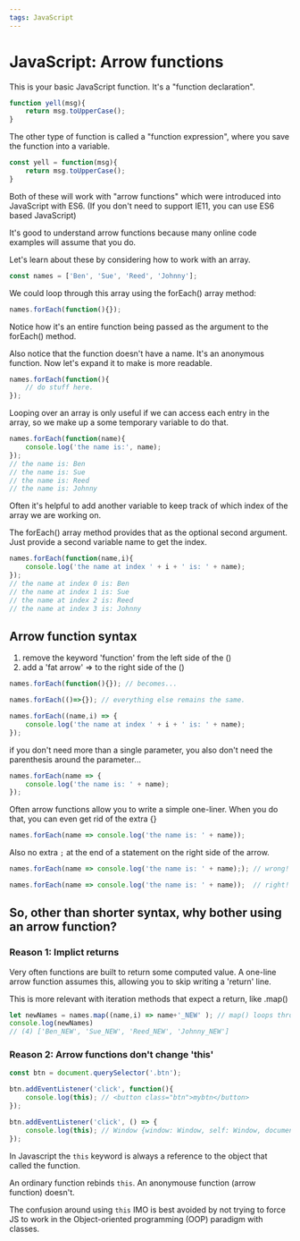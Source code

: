 ```yaml
---
tags: JavaScript
---
```


# JavaScript: Arrow functions

This is your basic JavaScript function.  It's a "function declaration".

```javascript
function yell(msg){
    return msg.toUpperCase();
}
```

The other type of function is called a "function expression", where you save the function into a variable.

```javascript
const yell = function(msg){
    return msg.toUpperCase();
}
```

Both of these will work with "arrow functions" which were introduced into JavaScript with ES6.  (If you don't need to support IE11, you can use ES6 based JavaScript)

It's good to understand arrow functions because many online code examples will assume that you do.

Let's learn about these by considering how to work with an array.

```javascript
const names = ['Ben', 'Sue', 'Reed', 'Johnny'];
```

We could loop through this array using the forEach() array method:

```javascript
names.forEach(function(){});
```

Notice how it's an entire function being passed as the argument to the forEach() method.

Also notice that the function doesn't have a name.  It's an anonymous function.  Now let's expand it to make is more readable.

```javascript
names.forEach(function(){
    // do stuff here.
});
```

Looping over an array is only useful if we can access each entry in the array, so we make up a some temporary variable to do that.

```javascript
names.forEach(function(name){
    console.log('the name is:', name);
});
// the name is: Ben
// the name is: Sue
// the name is: Reed
// the name is: Johnny
```
Often it's helpful to add another variable to keep track of which index of the array we are working on.

The forEach() array method provides that as the optional second argument.  Just provide a second variable name to get the index.

```javascript
names.forEach(function(name,i){
    console.log('the name at index ' + i + ' is: ' + name);
});
// the name at index 0 is: Ben
// the name at index 1 is: Sue
// the name at index 2 is: Reed
// the name at index 3 is: Johnny
```

## Arrow function syntax

1. remove the keyword 'function' from the left side of the ()
2. add a 'fat arrow' => to the right side of the ()

```javascript
names.forEach(function(){}); // becomes...
```

```javascript
names.forEach(()=>{}); // everything else remains the same.
```

```javascript
names.forEach((name,i) => {
    console.log('the name at index ' + i + ' is: ' + name);
});
```

if you don't need more than a single parameter, you also don't need the parenthesis around the parameter...

```javascript
names.forEach(name => {
    console.log('the name is: ' + name);
});
```

Often arrow functions allow you to write a simple one-liner.  When you do that, you can even get rid of the extra {}

```javascript
names.forEach(name => console.log('the name is: ' + name));
```

Also no extra `;` at the end of a statement on the right side of the arrow.

```javascript
names.forEach(name => console.log('the name is: ' + name);); // wrong!
```
```javascript
names.forEach(name => console.log('the name is: ' + name));  // right!
```

## So, other than shorter syntax, why bother using an arrow function?

### Reason 1: Implict returns

Very often functions are built to return some computed value.  A one-line arrow function assumes this, allowing you to skip writing a 'return' line.

This is more relevant with iteration methods that expect a return, like .map()

```javascript
let newNames = names.map((name,i) => name+'_NEW' ); // map() loops through an array and RETURNS a new array.
console.log(newNames)
// (4) ['Ben_NEW', 'Sue_NEW', 'Reed_NEW', 'Johnny_NEW']
```

### Reason 2: Arrow functions don't change 'this'

```javascript
const btn = document.querySelector('.btn');

btn.addEventListener('click', function(){
    console.log(this); // <button class="btn">mybtn</button>
});

btn.addEventListener('click', () => {
    console.log(this); // Window {window: Window, self: Window, document: document, name: '', location: Location, …}
});
```

In Javascript the `this` keyword is always a reference to the object that called the function.

An ordinary function rebinds `this`.  An anonymouse function (arrow function) doesn't.

The confusion around using `this` IMO is best avoided by not trying to force JS to work in the Object-oriented programming (OOP) paradigm with classes.  
